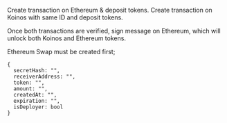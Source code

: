 Create transaction on Ethereum & deposit tokens.
Create transaction on Koinos with same ID and deposit tokens.

Once both transactions are verified, sign message on Ethereum, which will unlock both Koinos and Ethereum tokens.

Ethereum Swap must be created first;

```
{
  secretHash: "",
  receiverAddress: "",
  token: "",
  amount: "",
  createdAt: "",
  expiration: "",
  isDeployer: bool
}
```
